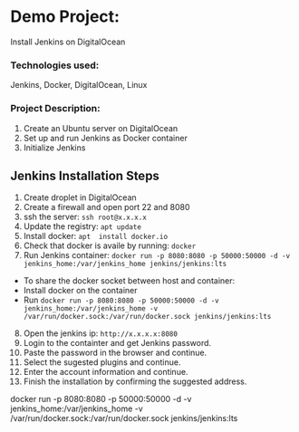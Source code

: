 # Demo Project:
Install Jenkins on DigitalOcean

### Technologies used:
Jenkins, Docker, DigitalOcean, Linux


### Project Description:
1. Create an Ubuntu server on DigitalOcean
2. Set up and run Jenkins as Docker container
3. Initialize Jenkins


## Jenkins Installation Steps
1. Create droplet in DigitalOcean
2. Create a firewall and open port 22 and 8080
3. ssh the server: `ssh root@x.x.x.x`
4. Update the registry: `apt update`
5. Install docker: `apt  install docker.io`
6. Check that docker is availe by running: `docker`
7. Run Jenkins container: `docker run -p 8080:8080 -p 50000:50000 -d -v jenkins_home:/var/jenkins_home jenkins/jenkins:lts`
- To share the docker socket between host and container: 
- Install docker on the container
- Run `docker run -p 8080:8080 -p 50000:50000 -d -v jenkins_home:/var/jenkins_home -v /var/run/docker.sock:/var/run/docker.sock jenkins/jenkins:lts`
8. Open the jenkins ip: `http://x.x.x.x:8080`
9. Login to the containter and get Jenkins password.
10. Paste the password in the browser and continue.
11. Select the sugested plugins and continue.
12. Enter the account information and continue.
13. Finish the installation by confirming the suggested address.

docker run -p 8080:8080 -p 50000:50000 -d -v jenkins_home:/var/jenkins_home -v /var/run/docker.sock:/var/run/docker.sock jenkins/jenkins:lts